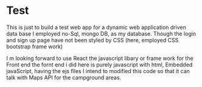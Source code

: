 # Test
This is just to build a test web app for a dynamic web application driven data base
I employed no-Sql, mongo DB, as my database.
Though the login and sign up page have  not been styled by CSS (here, employed CSS bootstrap frame work)

I m looking forward to use React the javascript libary or frame work for the Front end
the fornt end i did here is purely javascript with html, Embedded javaScript, having the ejs files
I intend to modified this code so that it can talk with Maps API for the campground areas.
